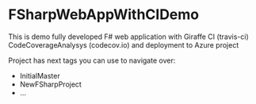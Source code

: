 # FSharpWebAppWithCIDemo

This is demo fully developed F# web application with Giraffe CI (travis-ci) CodeCoverageAnalysys (codecov.io) and deployment to Azure project

Project has next tags you can use to navigate over:

* InitialMaster
* NewFSharpProject
* ...
